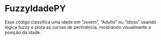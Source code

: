 # FuzzyIdadePY
Esse código classifica uma idade em “Jovem”, “Adulto” ou “Idoso” usando lógica fuzzy e plota as curvas de pertinência, mostrando visualmente a posição da idade.
